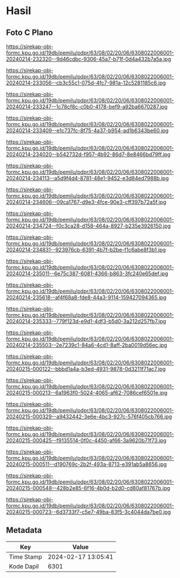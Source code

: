 # Hasil

## Foto C Plano

https://sirekap-obj-formc.kpu.go.id/19db/pemilu/pdpr/63/08/02/20/06/6308022006001-20240214-232320--9d46cdbc-9306-45a7-b71f-0d4a432b7a5a.jpg

https://sirekap-obj-formc.kpu.go.id/19db/pemilu/pdpr/63/08/02/20/06/6308022006001-20240214-233056--cb3c55c1-075d-4fc7-981a-12c5281185c6.jpg

https://sirekap-obj-formc.kpu.go.id/19db/pemilu/pdpr/63/08/02/20/06/6308022006001-20240214-233247--1c78cf8c-c0b0-4178-bef9-a92ba6670287.jpg

https://sirekap-obj-formc.kpu.go.id/19db/pemilu/pdpr/63/08/02/20/06/6308022006001-20240214-233409--e1c737fc-8f75-4a37-b954-ad1b6343be60.jpg

https://sirekap-obj-formc.kpu.go.id/19db/pemilu/pdpr/63/08/02/20/06/6308022006001-20240214-234020--b542732d-f957-4b92-86d7-8e8466bd79ff.jpg

https://sirekap-obj-formc.kpu.go.id/19db/pemilu/pdpr/63/08/02/20/06/6308022006001-20240214-234113--a5d9f4d4-8781-48e1-9452-e3d84ed7988b.jpg

https://sirekap-obj-formc.kpu.go.id/19db/pemilu/pdpr/63/08/02/20/06/6308022006001-20240214-234606--09ca1767-d9e3-4fce-90e3-cff397b72a5f.jpg

https://sirekap-obj-formc.kpu.go.id/19db/pemilu/pdpr/63/08/02/20/06/6308022006001-20240214-234724--f0c3ca28-d158-464a-8927-b235e3926150.jpg

https://sirekap-obj-formc.kpu.go.id/19db/pemilu/pdpr/63/08/02/20/06/6308022006001-20240214-234831--923976cb-6391-4b7f-b2be-f1c6abe8f3b1.jpg

https://sirekap-obj-formc.kpu.go.id/19db/pemilu/pdpr/63/08/02/20/06/6308022006001-20240214-235011--6e75c387-6081-4366-b863-3fc240e65def.jpg

https://sirekap-obj-formc.kpu.go.id/19db/pemilu/pdpr/63/08/02/20/06/6308022006001-20240214-235618--af4f68a8-fde8-44a3-9114-159427094365.jpg

https://sirekap-obj-formc.kpu.go.id/19db/pemilu/pdpr/63/08/02/20/06/6308022006001-20240214-235333--779f123d-e9d1-4df3-b5d0-3a212d257fb7.jpg

https://sirekap-obj-formc.kpu.go.id/19db/pemilu/pdpr/63/08/02/20/06/6308022006001-20240214-235503--2e7239c1-84a6-4cd1-8aff-2ba0019d56ec.jpg

https://sirekap-obj-formc.kpu.go.id/19db/pemilu/pdpr/63/08/02/20/06/6308022006001-20240215-000122--bbbd1a4a-b3ed-4931-9878-0d3211f71ac7.jpg

https://sirekap-obj-formc.kpu.go.id/19db/pemilu/pdpr/63/08/02/20/06/6308022006001-20240215-000213--6a1963f0-5024-4065-af62-7086cef6501e.jpg

https://sirekap-obj-formc.kpu.go.id/19db/pemilu/pdpr/63/08/02/20/06/6308022006001-20240215-000329--a9432442-3e6e-4bc3-927c-576f405cb766.jpg

https://sirekap-obj-formc.kpu.go.id/19db/pemilu/pdpr/63/08/02/20/06/6308022006001-20240215-000425--f9135514-0f0c-4450-af66-3a9620b71f73.jpg

https://sirekap-obj-formc.kpu.go.id/19db/pemilu/pdpr/63/08/02/20/06/6308022006001-20240215-000511--d190769c-2b2f-493a-8713-e391ab5a8656.jpg

https://sirekap-obj-formc.kpu.go.id/19db/pemilu/pdpr/63/08/02/20/06/6308022006001-20240215-000548--428b2e85-6f16-4b0d-b2d0-cd80af81767b.jpg

https://sirekap-obj-formc.kpu.go.id/19db/pemilu/pdpr/63/08/02/20/06/6308022006001-20240215-000723--6d3733f7-c5e7-49ba-83f5-3c4044da7be0.jpg


## Metadata

| Key        | Value               |
| ---------- | ------------------- |
| Time Stamp | 2024-02-17 13:05:41 |
| Kode Dapil | 6301                |



